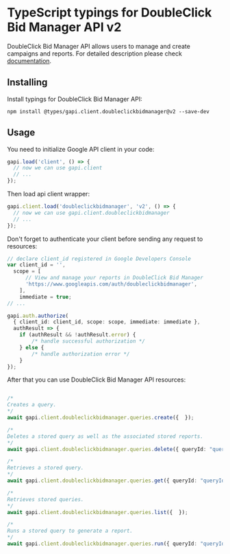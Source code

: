 # TypeScript typings for DoubleClick Bid Manager API v2

DoubleClick Bid Manager API allows users to manage and create campaigns and reports.
For detailed description please check [documentation](https://developers.google.com/bid-manager/).

## Installing

Install typings for DoubleClick Bid Manager API:

```
npm install @types/gapi.client.doubleclickbidmanager@v2 --save-dev
```

## Usage

You need to initialize Google API client in your code:

```typescript
gapi.load('client', () => {
  // now we can use gapi.client
  // ...
});
```

Then load api client wrapper:

```typescript
gapi.client.load('doubleclickbidmanager', 'v2', () => {
  // now we can use gapi.client.doubleclickbidmanager
  // ...
});
```

Don't forget to authenticate your client before sending any request to resources:

```typescript
// declare client_id registered in Google Developers Console
var client_id = '',
  scope = [ 
      // View and manage your reports in DoubleClick Bid Manager
      'https://www.googleapis.com/auth/doubleclickbidmanager',
    ],
    immediate = true;
// ...

gapi.auth.authorize(
  { client_id: client_id, scope: scope, immediate: immediate },
  authResult => {
    if (authResult && !authResult.error) {
        /* handle successful authorization */
    } else {
        /* handle authorization error */
    }
});
```

After that you can use DoubleClick Bid Manager API resources:

```typescript

/*
Creates a query.
*/
await gapi.client.doubleclickbidmanager.queries.create({  });

/*
Deletes a stored query as well as the associated stored reports.
*/
await gapi.client.doubleclickbidmanager.queries.delete({ queryId: "queryId",  });

/*
Retrieves a stored query.
*/
await gapi.client.doubleclickbidmanager.queries.get({ queryId: "queryId",  });

/*
Retrieves stored queries.
*/
await gapi.client.doubleclickbidmanager.queries.list({  });

/*
Runs a stored query to generate a report.
*/
await gapi.client.doubleclickbidmanager.queries.run({ queryId: "queryId",  });
```
